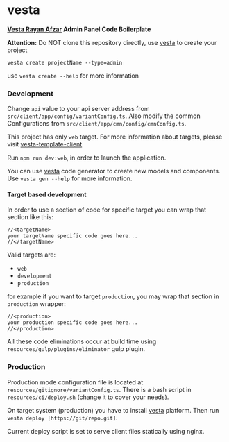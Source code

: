 # vesta

**[Vesta Rayan Afzar](http://vestarayanafzar.com) Admin Panel Code Boilerplate**

**Attention:** 
Do NOT clone this repository directly, use [vesta](https://github.com/VestaRayanAfzar/vesta) to create your project

`vesta create projectName --type=admin`

use `vesta create --help` for more information

### Development
Change `api` value to your api server address from `src/client/app/config/variantConfig.ts`.
Also modify the common Configurations from `src/client/app/cmn/config/cmnConfig.ts`.

This project has only `web` target. 
For more information about targets, please visit [vesta-template-client](https://github.com/VestaRayanAfzar/vesta-template-client)

Run `npm run dev:web`, in order to launch the application.

You can use [vesta](https://github.com/VestaRayanAfzar/vesta) code generator to create new models and components.
Use `vesta gen --help` for more information.

#### Target based development
In order to use a section of code for specific target you can wrap that section like this:

```
//<targetName>
your targetName specific code goes here...
//</targetName>
```

Valid targets are:
- `web`
- `development`
- `production`

for example if you want to target `production`, you may wrap that section in `production` wrapper:

```
//<production>
your production specific code goes here...
//</production>
```

All these code eliminations occur at build time using `resources/gulp/plugins/eliminator` gulp plugin.

### Production
Production mode configuration file is located at `resources/gitignore/variantConfig.ts`.
There is a bash script in `resources/ci/deploy.sh` (change it to cover your needs).

On target system (production) you have to install [vesta](https://github.com/VestaRayanAfzar/vesta) platform. Then run `vesta deploy [https://git/repo.git]`.

Current deploy script is set to serve client files statically using nginx.
   